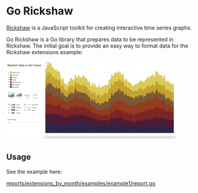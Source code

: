 # Go Rickshaw

[Rickshaw](http://code.shutterstock.com/rickshaw/) is a JavaScript toolkit for creating interactive time series graphs.

Go Rickshaw is a Go library that prepares data to be represented in Rickshaw. The initial goal is to provide an easy way to format data for the Rickshaw extensions example:

![](images/graph_example_2.png)

## Usage

See the example here:

[reports/extensions_by_month/examples/example1/report.go](reports/extensions_by_month/examples/example1/report.go)